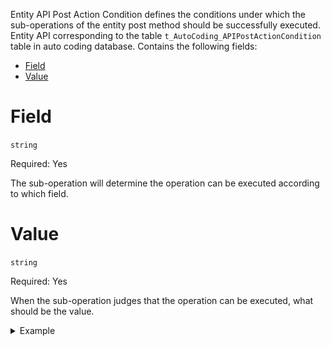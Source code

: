 Entity API Post Action Condition defines the conditions under which the sub-operations of the entity post method should be successfully executed. Entity API corresponding to the table `t_AutoCoding_APIPostActionCondition` table in auto coding database. Contains the following fields: 

- [Field ](#Field )
- [Value ](#Value )

# Field
`string`

Required: Yes

The sub-operation will determine the operation can be executed according to which field.

# Value
`string`

Required: Yes

When the sub-operation judges that the operation can be executed, what should be the value.

<details>
<summary>Example</summary>

AutoTranslation has a switch on the interface to turn on/off the autoTranslation function, so two sub-operations are defined in autoTranslationConfig to set the isEnable field in autoTranslationConfig to true/false.
![图片.png](/.attachments/图片-291942bb-b5e7-4806-8e7a-5d78068544b7.png)
![图片.png](/.attachments/图片-d909eb7d-015b-442a-bbee-26d89eb72f58.png)

autoTranslationConfig hopes that its opening operation can be called normally only when the isEnable field is false, otherwise an error will be reported, so this sub-operation defines the operating conditions, and the condition is that the isEnable field is false.
![图片.png](/.attachments/图片-eb06a9c0-3e91-4ab7-819d-b9b334b15c95.png)

When the condition is met, the sub-operation is called, and it succeeds.
![图片.png](/.attachments/图片-13e6c655-e1ab-42dc-a8f5-5a82ab813543.png)

When the condition is not met, an error will be reported when calling the sub-interface.
![图片.png](/.attachments/图片-e05a8b50-235c-443e-80fd-420013424ed9.png)

</details>